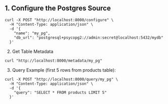 ## 1. Configure the Postgres Source

```
curl -X POST "http://localhost:8000/configure" \
  -H "Content-Type: application/json" \
  -d '{
    "name": "my_pg",
    "db_url": "postgresql+psycopg2://admin:secret@localhost:5432/mydb"
  }'
```

2. Get Table Metadata

```
curl "http://localhost:8000/metadata/my_pg"
```

3. Query Example (first 5 rows from products table):

```
curl -X POST "http://localhost:8000/query/my_pg" \
  -H "Content-Type: application/json" \
  -d '{
    "query": "SELECT * FROM products LIMIT 5"
  }'
```
